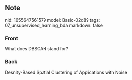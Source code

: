 ## Note
nid: 1655647561579
model: Basic-02d89
tags: 07_unsupervised_learning_bda
markdown: false

### Front
What does DBSCAN stand for?

### Back
Desnity-Based Spatial Clustering of Applications with Noise
